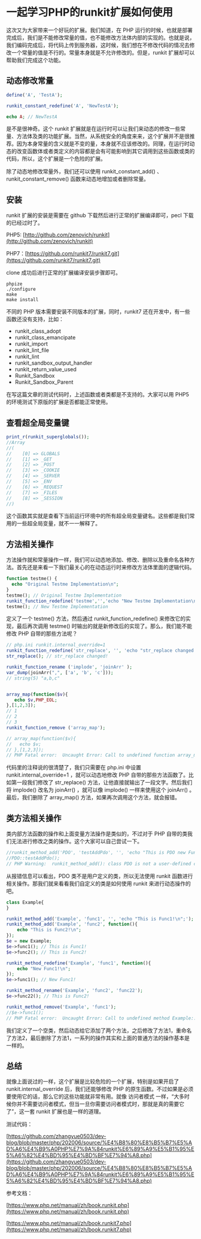 # 一起学习PHP的runkit扩展如何使用

这次又为大家带来一个好玩的扩展。我们知道，在 PHP 运行的时候，也就是部署完成后，我们是不能修改常量的值，也不能修改方法体内部的实现的。也就是说，我们编码完成后，将代码上传到服务器，这时候，我们想在不修改代码的情况去修改一个常量的值是不行的。常量本身就是不允许修改的。但是，runkit 扩展却可以帮助我们完成这个功能。

## 动态修改常量

```php
define('A', 'TestA');

runkit_constant_redefine('A', 'NewTestA');

echo A; // NewTestA
```

是不是很神奇。这个 runkit 扩展就是在运行时可以让我们来动态的修改一些常量、方法体及类的功能扩展。当然，从系统安全的角度来来，这个扩展并不是很推荐。因为本身常量的含义就是不变的量，本身就不应该修改的。同理，在运行时动态的改变函数体或者类定义的内容都是会有可能影响到其它调用到这些函数或类的代码，所以，这个扩展是一个危险的扩展。

除了动态地修改常量外，我们还可以使用 runkit_constant_add() 、 runkit_constant_remove() 函数来动态地增加或者删除常量。

## 安装

runkit 扩展的安装是需要在 github 下载然后进行正常的扩展编译即可，pecl 下载的已经过时了。

PHP5: [http://github.com/zenovich/runkit](http://github.com/zenovich/runkit)

PHP7：[https://github.com/runkit7/runkit7.git](https://github.com/runkit7/runkit7.git)

clone 成功后进行正常的扩展编译安装步骤即可。

```shell
phpize
./configure
make
make install
```

不同的 PHP 版本需要安装不同版本的扩展，同时，runkit7 还在开发中，有一些函数还没有支持，比如：

- runkit_class_adopt
- runkit_class_emancipate 
- runkit_import
- runkit_lint_file
- runkit_lint 
- runkit_sandbox_output_handler
- runkit_return_value_used 
- Runkit_Sandbox
- Runkit_Sandbox_Parent 

在写这篇文章的测试代码时，上述函数或者类都是不支持的。大家可以用 PHP5 的环境测试下原版的扩展是否都能正常使用。

## 查看超全局变量键

```php
print_r(runkit_superglobals());
//Array
//(
//    [0] => GLOBALS
//    [1] => _GET
//    [2] => _POST
//    [3] => _COOKIE
//    [4] => _SERVER
//    [5] => _ENV
//    [6] => _REQUEST
//    [7] => _FILES
//    [8] => _SESSION
//)
```

这个函数其实就是查看下当前运行环境中的所有超全局变量键名。这些都是我们常用的一些超全局变量，就不一一解释了。

## 方法相关操作

方法操作就和常量操作一样，我们可以动态地添加、修改、删除以及重命名各种方法。首先还是来看一下我们最关心的在动态运行时来修改方法体里面的逻辑代码。

```php
function testme() {
  echo "Original Testme Implementation\n";
}
testme(); // Original Testme Implementation
runkit_function_redefine('testme','','echo "New Testme Implementation\n";');
testme(); // New Testme Implementation
```

定义了一个 testme() 方法，然后通过 runkit_function_redefine() 来修改它的实现，最后再次调用 testme() 时输出的就是新修改后的实现了。那么，我们能不能修改 PHP 自带的那些方法呢？

```php
// php.ini runkit.internal_override=1
runkit_function_redefine('str_replace', '', 'echo "str_replace changed!\n";');
str_replace(); // str_replace changed!

runkit_function_rename ('implode', 'joinArr' );
var_dump(joinArr(",", ['a', 'b', 'c'])); 
// string(5) "a,b,c"


array_map(function($v){
   echo $v,PHP_EOL;
},[1,2,3]);
// 1
// 2
// 3
runkit_function_remove ('array_map');

// array_map(function($v){
//   echo $v;
// },[1,2,3]);
// PHP Fatal error:  Uncaught Error: Call to undefined function array_map()
```

代码里的注释说的很清楚了，我们只需要在 php.ini 中设置 runkit.internal_override=1 ，就可以动态地修改 PHP 自带的那些方法函数了。比如第一段我们修改了 str_replace() 方法，让他直接就输出了一段文字。然后我们将 implode() 改名为 joinArr() ，就可以像 implode() 一样来使用这个 joinArr() 。最后，我们删除了 array_map() 方法，如果再次调用这个方法，就会报错。

## 类方法相关操作

类内部方法函数的操作和上面变量方法操作是类似的，不过对于 PHP 自带的类我们无法进行修改之类的操作。这个大家可以自己尝试一下。

```php
//runkit_method_add('PDO', 'testAddPdo', '', 'echo "This is PDO new Func!\n";');
//PDO::testAddPdo();
// PHP Warning:  runkit_method_add(): class PDO is not a user-defined class
```

从报错信息可以看出，PDO 类不是用户定义的类，所以无法使用 runkit 函数进行相关操作。那我们就来看看我们自定义的类是如何使用 runkit 来进行动态操作的吧。

```php
class Example{
}

runkit_method_add('Example', 'func1', '', 'echo "This is Func1!\n";');
runkit_method_add('Example', 'func2', function(){
    echo "This is Func2!\n";
});
$e = new Example;
$e->func1(); // This is Func1!
$e->func2(); // This is Func2!

runkit_method_redefine('Example', 'func1', function(){
    echo "New Func1!\n";
});
$e->func1(); // New Func1!

runkit_method_rename('Example', 'func2', 'func22');
$e->func22(); // This is Func2!

runkit_method_remove('Example', 'func1');
//$e->func1();
// PHP Fatal error:  Uncaught Error: Call to undefined method Example::func1()
```

我们定义了一个空类，然后动态给它添加了两个方法，之后修改了方法1，重命名了方法2，最后删除了方法1，一系列的操作其实和上面的普通方法的操作基本是一样的。

## 总结

就像上面说过的一样，这个扩展是比较危险的一个扩展，特别是如果开启了 runkit.internal_override 后，我们还能够修改 PHP 的原生函数。不过如果是必须要使用它的话，那么它的这些功能就非常有用。就像 访问者模式 一样，“大多时候你并不需要访问者模式，但当一旦你需要访问者模式时，那就是真的需要它了”，这一套 runkit 扩展也是一样的道理。

测试代码：

[https://github.com/zhangyue0503/dev-blog/blob/master/php/202006/source/%E4%B8%80%E8%B5%B7%E5%AD%A6%E4%B9%A0PHP%E7%9A%84runkit%E6%89%A9%E5%B1%95%E5%A6%82%E4%BD%95%E4%BD%BF%E7%94%A8.php](https://github.com/zhangyue0503/dev-blog/blob/master/php/202006/source/%E4%B8%80%E8%B5%B7%E5%AD%A6%E4%B9%A0PHP%E7%9A%84runkit%E6%89%A9%E5%B1%95%E5%A6%82%E4%BD%95%E4%BD%BF%E7%94%A8.php)

参考文档：

[https://www.php.net/manual/zh/book.runkit.php](https://www.php.net/manual/zh/book.runkit.php)

[https://www.php.net/manual/zh/book.runkit7.php](https://www.php.net/manual/zh/book.runkit7.php)